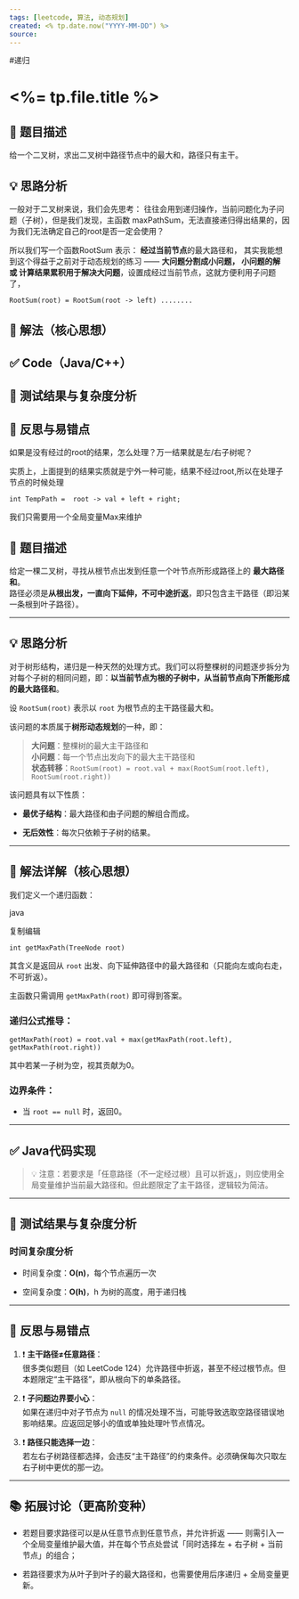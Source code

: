 ```yaml
---
tags: [leetcode, 算法, 动态规划]
created: <% tp.date.now("YYYY-MM-DD") %>
source: 
---
```

#递归

# <%= tp.file.title %>

## 📘 题目描述
给一个二叉树，求出二叉树中路径节点中的最大和，路径只有主干。

## 💡 思路分析

一般对于二叉树来说，我们会先思考： 往往会用到递归操作，当前问题化为子问题（子树），但是我们发现，主函数 maxPathSum，无法直接递归得出结果的，因为我们无法确定自己的root是否一定会使用？

所以我们写一个函数RootSum 表示： **经过当前节点**的最大路径和，
其实我能想到这个得益于之前对于动态规划的练习 ——
**大问题分割成小问题， 小问题的解 或 计算结果累积用于解决大问题**，设置成经过当前节点，这就方便利用子问题了，

```
RootSum(root) = RootSum(root -> left) ........
```

## 🧠 解法（核心思想）

## ✅ Code（Java/C++）

## 🧪 测试结果与复杂度分析

## 🔄 反思与易错点


如果是没有经过的root的结果，怎么处理？万一结果就是左/右子树呢？

实质上，上面提到的结果实质就是宁外一种可能，结果不经过root,所以在处理子节点的时候处理

```
int TempPath =  root -> val + left + right;
```

我们只需要用一个全局变量Max来维护




## 📘 题目描述

给定一棵二叉树，寻找从根节点出发到任意一个叶节点所形成路径上的 **最大路径和**。  
路径必须是**从根出发，一直向下延伸，不可中途折返**，即只包含主干路径（即沿某一条根到叶子路径）。

---

## 💡 思路分析

对于树形结构，递归是一种天然的处理方式。我们可以将整棵树的问题逐步拆分为对每个子树的相同问题，即：**以当前节点为根的子树中，从当前节点向下所能形成的最大路径和**。

设 `RootSum(root)` 表示以 `root` 为根节点的主干路径最大和。

该问题的本质属于**树形动态规划**的一种，即：

> **大问题**：整棵树的最大主干路径和  
> **小问题**：每一个节点出发向下的最大主干路径和  
> **状态转移**：`RootSum(root) = root.val + max(RootSum(root.left), RootSum(root.right))`

该问题具有以下性质：

- **最优子结构**：最大路径和由子问题的解组合而成。
    
- **无后效性**：每次只依赖于子树的结果。
    

---

## 🧠 解法详解（核心思想）

我们定义一个递归函数：

java

复制编辑

`int getMaxPath(TreeNode root)`

其含义是返回从 `root` 出发、向下延伸路径中的最大路径和（只能向左或向右走，不可折返）。

主函数只需调用 `getMaxPath(root)` 即可得到答案。

### 递归公式推导：

`getMaxPath(root) = root.val + max(getMaxPath(root.left), getMaxPath(root.right))`

其中若某一子树为空，视其贡献为0。

### 边界条件：

- 当 `root == null` 时，返回0。
    

---

## ✅ Java代码实现



> 💡 注意：若要求是「任意路径（不一定经过根）且可以折返」，则应使用全局变量维护当前最大路径和。但此题限定了主干路径，逻辑较为简洁。

---

## 🧪 测试结果与复杂度分析



### 时间复杂度分析

- 时间复杂度：**O(n)**，每个节点遍历一次
    
- 空间复杂度：**O(h)**，h 为树的高度，用于递归栈
    

---

## 🔄 反思与易错点

1. ❗ **主干路径≠任意路径**：  
    很多类似题目（如 LeetCode 124）允许路径中折返，甚至不经过根节点。但本题限定“主干路径”，即从根向下的单条路径。
    
2. ❗ **子问题边界要小心**：  
    如果在递归中对子节点为 `null` 的情况处理不当，可能导致选取空路径错误地影响结果。应返回足够小的值或单独处理叶节点情况。
    
3. ❗ **路径只能选择一边**：  
    若左右子树路径都选择，会违反“主干路径”的约束条件。必须确保每次只取左右子树中更优的那一边。
    

---

## 📚 拓展讨论（更高阶变种）

- 若题目要求路径可以是从任意节点到任意节点，并允许折返 —— 则需引入一个全局变量维护最大值，并在每个节点处尝试「同时选择左 + 右子树 + 当前节点」的组合；
    
- 若路径要求为从叶子到叶子的最大路径和，也需要使用后序递归 + 全局变量更新。